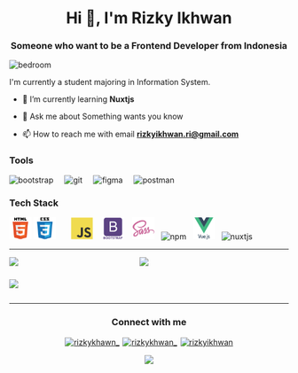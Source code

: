 <h1 align="center">Hi 👋, I'm Rizky Ikhwan</h1>
<h3 align="center">Someone who want to be a Frontend Developer from Indonesia</h3>

![bedroom](https://user-images.githubusercontent.com/79355239/143467976-43e524a2-c3cd-47cb-a3e5-6a8ed0bc4a69.gif)

<p>I'm currently a student majoring in Information System.</p>

- 📖 I’m currently learning **Nuxtjs**

- 💬 Ask me about Something wants you know

- 📫 How to reach me with email **rizkyikhwan.ri@gmail.com**

<h3 align="left">Tools</h3>
<span>
<img src="https://user-images.githubusercontent.com/79355239/143455396-08754238-ba05-4388-b372-785bafd7aafd.png" alt="bootstrap" width="40" height="40"/>
</span>&nbsp;&nbsp;&nbsp;
<span>
<img src="https://www.vectorlogo.zone/logos/git-scm/git-scm-icon.svg" alt="git" width="40" height="40" />
</span>&nbsp;&nbsp;&nbsp;
<span>
<img src="https://www.vectorlogo.zone/logos/figma/figma-icon.svg" alt="figma" width="40" height="40"/>
</span>
<span>&nbsp;&nbsp;&nbsp;
<img src="https://www.vectorlogo.zone/logos/getpostman/getpostman-icon.svg" alt="postman" width="40" height="40"/>
</span>

<h3>Tech Stack</h3>
<p align="left"> 
  <img src="https://raw.githubusercontent.com/devicons/devicon/master/icons/html5/html5-original-wordmark.svg" alt="html5" width="40" height="40"/>
  <img src="https://raw.githubusercontent.com/devicons/devicon/master/icons/css3/css3-original-wordmark.svg" alt="css3" width="40" height="40"/>&nbsp;&nbsp;
  <img src="https://raw.githubusercontent.com/devicons/devicon/master/icons/javascript/javascript-original.svg" alt="javascript" style="margin-left:15px;" width="40" height="40"/>&nbsp;&nbsp;&nbsp;
  <img src="https://raw.githubusercontent.com/devicons/devicon/master/icons/bootstrap/bootstrap-plain-wordmark.svg" alt="bootstrap" width="40" 
  height="40"/>&nbsp;&nbsp;&nbsp;
  <img src="https://raw.githubusercontent.com/devicons/devicon/master/icons/sass/sass-original.svg" alt="sass" width="40" height="40"/>&nbsp;&nbsp;
  <img src="https://user-images.githubusercontent.com/79355239/143469399-00cdf2f3-7485-4dd1-a2aa-4281d0f31dd1.png" alt="npm" width="50" height="40"/>&nbsp;&nbsp;
  <img src="https://raw.githubusercontent.com/devicons/devicon/master/icons/vuejs/vuejs-original-wordmark.svg" alt="vuejs" width="40" height="40"/>&nbsp;&nbsp;
  <img src="https://www.vectorlogo.zone/logos/nuxtjs/nuxtjs-icon.svg" alt="nuxtjs" width="40" height="40"/>
</p>

<hr>

<p style="display: flex; justify-content: center; gap: 10px;">
  <img style="width: 325px" src="https://github-readme-stats.vercel.app/api/top-langs/?username=rizkyikhwan&layout=compact&theme=tokyonight&hide_border=true" />
  <img style="width: 390px" src="https://github-readme-stats.vercel.app/api?username=rizkyikhwan&show_icons=true&theme=tokyonight&hide_border=true" />
</p>

<p>
  <img style="margin: 10px 0;" src="https://github-readme-streak-stats.herokuapp.com/?user=rizkyikhwan&theme=tokyonight&count_private=true&hide_border=true">
</p>

<hr>

<h3 align="center">Connect with me</h3>
<p align="center">
  <a href="https://instagram.com/rizkykhawn_" target="blank" ><img align="center" src="https://raw.githubusercontent.com/rahuldkjain/github-profile-readme-generator/master/src/images/icons/Social/instagram.svg" alt="rizkykhawn_" height="30" width="40" /></a>
  <a href="https://twitter.com/rizkykhwan_" target="blank" style="margin-left: 2px"><img align="center" src="https://raw.githubusercontent.com/rahuldkjain/github-profile-readme-generator/master/src/images/icons/Social/twitter.svg" alt="rizkykhwan_" height="30" width="40" /></a>
  <a href="https://linkedin.com/in/rizkyikhwan" target="blank" style="margin-left: 2px"><img align="center" src="https://raw.githubusercontent.com/rahuldkjain/github-profile-readme-generator/master/src/images/icons/Social/linked-in-alt.svg" alt="rizkyikhwan" height="30" width="40" /></a>
</p>
<p align="center" style="margin-top: 15px;">
  <img src="https://lanyard-profile-readme.vercel.app/api/387982324630945802" />
</p>
